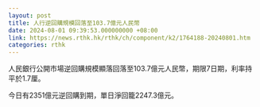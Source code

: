```yaml
---
layout: post
title: 人行逆回購規模回落至103.7億元人民幣
date: 2024-08-01 09:39:53.000000000 +08:00
link: https://news.rthk.hk/rthk/ch/component/k2/1764188-20240801.htm
categories: rthk
---
```


人民銀行公開市場逆回購規模顯落回落至103.7億元人民幣，期限7日期，利率持平於1.7厘。

今日有2351億元逆回購到期，單日淨回籠2247.3億元。
